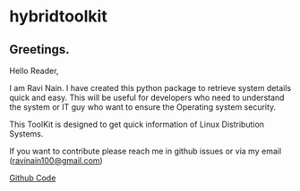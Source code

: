 # hybridtoolkit

## Greetings.
Hello Reader,

I am Ravi Nain. I have created this python package to retrieve system details quick and easy.
This will be useful for developers who need to understand the system or IT guy who want to ensure the Operating system security.

This ToolKit is designed to get quick information of Linux Distribution Systems.

If you want to contribute please reach me in github issues or via my email (ravinain100@gmail.com)

[Github Code](https://github.com/qaravinain/hybridtoolkit)

